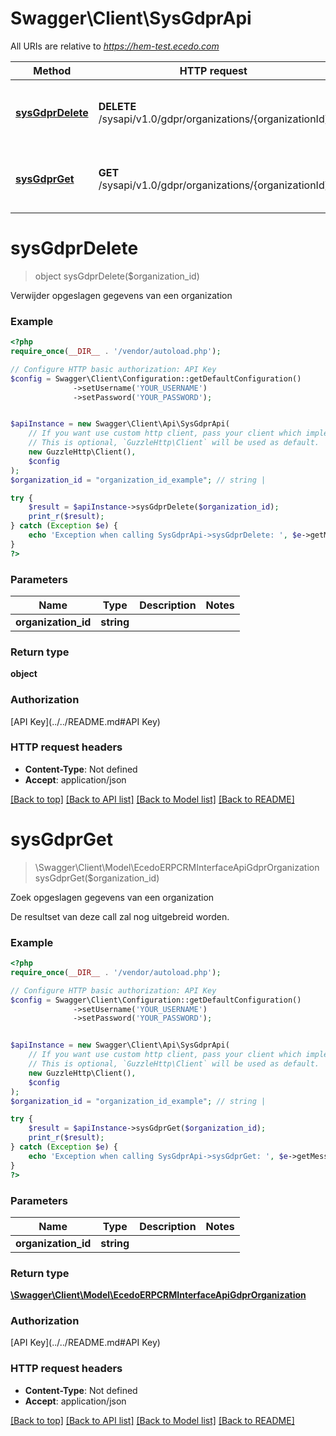 # Swagger\Client\SysGdprApi

All URIs are relative to *https://hem-test.ecedo.com*

Method | HTTP request | Description
------------- | ------------- | -------------
[**sysGdprDelete**](SysGdprApi.md#sysGdprDelete) | **DELETE** /sysapi/v1.0/gdpr/organizations/{organizationId} | Verwijder opgeslagen gegevens van een organization
[**sysGdprGet**](SysGdprApi.md#sysGdprGet) | **GET** /sysapi/v1.0/gdpr/organizations/{organizationId} | Zoek opgeslagen gegevens van een organization


# **sysGdprDelete**
> object sysGdprDelete($organization_id)

Verwijder opgeslagen gegevens van een organization

### Example
```php
<?php
require_once(__DIR__ . '/vendor/autoload.php');

// Configure HTTP basic authorization: API Key
$config = Swagger\Client\Configuration::getDefaultConfiguration()
              ->setUsername('YOUR_USERNAME')
              ->setPassword('YOUR_PASSWORD');


$apiInstance = new Swagger\Client\Api\SysGdprApi(
    // If you want use custom http client, pass your client which implements `GuzzleHttp\ClientInterface`.
    // This is optional, `GuzzleHttp\Client` will be used as default.
    new GuzzleHttp\Client(),
    $config
);
$organization_id = "organization_id_example"; // string | 

try {
    $result = $apiInstance->sysGdprDelete($organization_id);
    print_r($result);
} catch (Exception $e) {
    echo 'Exception when calling SysGdprApi->sysGdprDelete: ', $e->getMessage(), PHP_EOL;
}
?>
```

### Parameters

Name | Type | Description  | Notes
------------- | ------------- | ------------- | -------------
 **organization_id** | **string**|  |

### Return type

**object**

### Authorization

[API Key](../../README.md#API Key)

### HTTP request headers

 - **Content-Type**: Not defined
 - **Accept**: application/json

[[Back to top]](#) [[Back to API list]](../../README.md#documentation-for-api-endpoints) [[Back to Model list]](../../README.md#documentation-for-models) [[Back to README]](../../README.md)

# **sysGdprGet**
> \Swagger\Client\Model\EcedoERPCRMInterfaceApiGdprOrganization sysGdprGet($organization_id)

Zoek opgeslagen gegevens van een organization

De resultset van deze call zal nog uitgebreid worden.

### Example
```php
<?php
require_once(__DIR__ . '/vendor/autoload.php');

// Configure HTTP basic authorization: API Key
$config = Swagger\Client\Configuration::getDefaultConfiguration()
              ->setUsername('YOUR_USERNAME')
              ->setPassword('YOUR_PASSWORD');


$apiInstance = new Swagger\Client\Api\SysGdprApi(
    // If you want use custom http client, pass your client which implements `GuzzleHttp\ClientInterface`.
    // This is optional, `GuzzleHttp\Client` will be used as default.
    new GuzzleHttp\Client(),
    $config
);
$organization_id = "organization_id_example"; // string | 

try {
    $result = $apiInstance->sysGdprGet($organization_id);
    print_r($result);
} catch (Exception $e) {
    echo 'Exception when calling SysGdprApi->sysGdprGet: ', $e->getMessage(), PHP_EOL;
}
?>
```

### Parameters

Name | Type | Description  | Notes
------------- | ------------- | ------------- | -------------
 **organization_id** | **string**|  |

### Return type

[**\Swagger\Client\Model\EcedoERPCRMInterfaceApiGdprOrganization**](../Model/EcedoERPCRMInterfaceApiGdprOrganization.md)

### Authorization

[API Key](../../README.md#API Key)

### HTTP request headers

 - **Content-Type**: Not defined
 - **Accept**: application/json

[[Back to top]](#) [[Back to API list]](../../README.md#documentation-for-api-endpoints) [[Back to Model list]](../../README.md#documentation-for-models) [[Back to README]](../../README.md)

